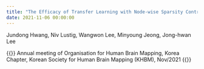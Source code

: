 ```yaml
---
title: "The Efficacy of Transfer Learning with Node-wise Sparsity Control for Task fMRI Classification"
date: 2021-11-06 00:00:00
---
```


Jundong Hwang, Niv Lustig, Wangwon Lee, Minyoung Jeong, Jong-hwan Lee

{{<format bright-green>}}
Annual meeting of Organisation for Human Brain Mapping, Korea Chapter, Korean Society for Human Brain Mapping (KHBM), Nov/2021
{{</format>}}
